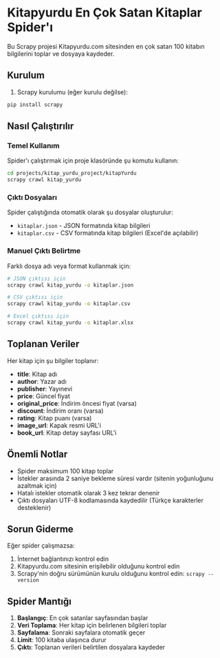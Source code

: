 # Kitapyurdu En Çok Satan Kitaplar Spider'ı

Bu Scrapy projesi Kitapyurdu.com sitesinden en çok satan 100 kitabın bilgilerini toplar ve dosyaya kaydeder.

## Kurulum

1. Scrapy kurulumu (eğer kurulu değilse):
```bash
pip install scrapy
```

## Nasıl Çalıştırılır

### Temel Kullanım

Spider'ı çalıştırmak için proje klasöründe şu komutu kullanın:

```bash
cd projects/kitap_yurdu_project/kitapYurdu
scrapy crawl kitap_yurdu
```

### Çıktı Dosyaları

Spider çalıştığında otomatik olarak şu dosyalar oluşturulur:
- `kitaplar.json` - JSON formatında kitap bilgileri
- `kitaplar.csv` - CSV formatında kitap bilgileri (Excel'de açılabilir)

### Manuel Çıktı Belirtme

Farklı dosya adı veya format kullanmak için:

```bash
# JSON çıktısı için
scrapy crawl kitap_yurdu -o kitaplar.json

# CSV çıktısı için
scrapy crawl kitap_yurdu -o kitaplar.csv

# Excel çıktısı için
scrapy crawl kitap_yurdu -o kitaplar.xlsx
```

## Toplanan Veriler

Her kitap için şu bilgiler toplanır:
- **title**: Kitap adı
- **author**: Yazar adı
- **publisher**: Yayınevi
- **price**: Güncel fiyat
- **original_price**: İndirim öncesi fiyat (varsa)
- **discount**: İndirim oranı (varsa)
- **rating**: Kitap puanı (varsa)
- **image_url**: Kapak resmi URL'i
- **book_url**: Kitap detay sayfası URL'i

## Önemli Notlar

- Spider maksimum 100 kitap toplar
- İstekler arasında 2 saniye bekleme süresi vardır (sitenin yoğunluğunu azaltmak için)
- Hatalı istekler otomatik olarak 3 kez tekrar denenir
- Çıktı dosyaları UTF-8 kodlamasında kaydedilir (Türkçe karakterler desteklenir)

## Sorun Giderme

Eğer spider çalışmazsa:

1. İnternet bağlantınızı kontrol edin
2. Kitapyurdu.com sitesinin erişilebilir olduğunu kontrol edin
3. Scrapy'nin doğru sürümünün kurulu olduğunu kontrol edin: `scrapy --version`

## Spider Mantığı

1. **Başlangıç**: En çok satanlar sayfasından başlar
2. **Veri Toplama**: Her kitap için belirlenen bilgileri toplar
3. **Sayfalama**: Sonraki sayfalara otomatik geçer
4. **Limit**: 100 kitaba ulaşınca durur
5. **Çıktı**: Toplanan verileri belirtilen dosyalara kaydeder
